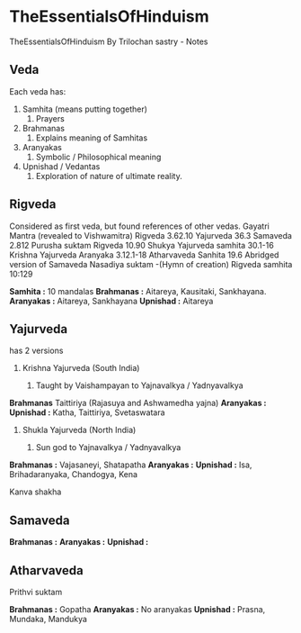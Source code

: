 # TheEssentialsOfHinduism
TheEssentialsOfHinduism By Trilochan sastry - Notes

## Veda

Each veda has: 

1. Samhita (means putting together)
    1. Prayers
2. Brahmanas
    1. Explains meaning of Samhitas
3. Aranyakas
    1. Symbolic / Philosophical meaning
4. Upnishad / Vedantas
    1. Exploration of nature of ultimate reality.

## Rigveda

Considered as first veda, but found references of other vedas.
Gayatri Mantra (revealed to Vishwamitra)
Rigveda 3.62.10
Yajurveda 36.3
Samaveda 2.812
Purusha suktam
Rigveda 10.90
Shukya Yajurveda samhita 30.1-16
Krishna Yajurveda Aranyaka 3.12.1-18
Atharvaveda Sanhita 19.6
Abridged version of Samaveda
Nasadiya suktam -(Hymn of creation)
Rigveda samhita 10:129


**Samhita :** 10 mandalas
**Brahmanas :** Aitareya, Kausitaki, Sankhayana.
**Aranyakas :** Aitareya, Sankhayana
**Upnishad :** Aitareya


## Yajurveda

has 2 versions 


1. Krishna Yajurveda (South India)

    1. Taught by Vaishampayan to Yajnavalkya / Yadnyavalkya

**Brahmanas** Taittiriya (Rajasuya and Ashwamedha yajna)
**Aranyakas :** 
**Upnishad :** Katha, Taittiriya, Svetaswatara


1. Shukla Yajurveda (North India)

    1. Sun god to Yajnavalkya / Yadnyavalkya

**Brahmanas :** Vajasaneyi, Shatapatha
**Aranyakas :** 
**Upnishad :** Isa, Brihadaranyaka, Chandogya, Kena

Kanva shakha


## Samaveda


**Brahmanas :** 
**Aranyakas :** 
**Upnishad :** 


## Atharvaveda

Prithvi suktam

**Brahmanas :** Gopatha
**Aranyakas :** No aranyakas
**Upnishad :** Prasna, Mundaka, Mandukya

